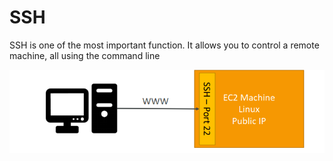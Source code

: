 # SSH

SSH is one of the most important function. It allows you to control a remote machine, all using the command line

![SSH/Untitled.png](SSH/Untitled.png)